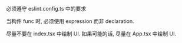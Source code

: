 必须遵守 eslint.config.ts 中的要求

当构件 func 时, 必须使用 expression 而非 declaration. 

尽量不要在 index.tsx 中绘制 UI. 如果可能的话, 尽量在 App.tsx 中绘制 UI.
